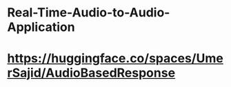 # Real-Time-Audio-to-Audio-Application
# https://huggingface.co/spaces/UmerSajid/AudioBasedResponse

